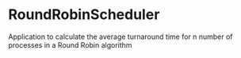# RoundRobinScheduler
Application to calculate the average turnaround time for n number of processes in a Round Robin algorithm
